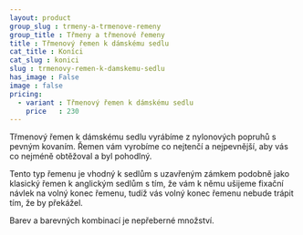 ```yaml
---
layout: product
group_slug : trmeny-a-trmenove-remeny
group_title : Třmeny a třmenové řemeny
title : Třmenový řemen k dámskému sedlu
cat_title : Koníci
cat_slug : konici
slug : trmenovy-remen-k-damskemu-sedlu
has_image : False
image : false
pricing:
  - variant : Třmenový řemen k dámskému sedlu
    price   : 230
---
```


Třmenový řemen k dámskému sedlu vyrábíme z nylonových popruhů s pevným kovaním.
Řemen vám vyrobíme co nejtenčí a nejpevnější, aby vás co nejméně obtěžoval a byl pohodlný.

Tento typ řemenu je vhodný k sedlům s uzavřeným zámkem podobně jako klasický řemen k anglickým sedlům s tím, že vám k němu ušijeme fixační návlek na volný konec řemenu,
tudíž vás volný konec řemenu nebude trápit tím, že by překážel.

Barev a barevných kombinací je nepřeberné množství.

